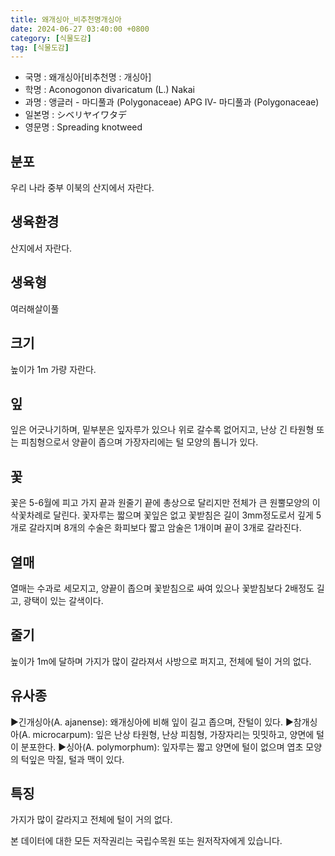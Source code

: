 ```yaml
---
title: 왜개싱아_비추천명개싱아
date: 2024-06-27 03:40:00 +0800
category: [식물도감]
tag: [식물도감]
---
```




- 국명 : 왜개싱아[비추천명 : 개싱아]
- 학명 : Aconogonon divaricatum (L.) Nakai
- 과명 : 앵글러 - 마디풀과 (Polygonaceae) APG Ⅳ- 마디풀과 (Polygonaceae)
- 일본명 : シベリヤイワタデ
- 영문명 : Spreading knotweed


## 분포
우리 나라 중부 이북의 산지에서 자란다.
## 생육환경
산지에서 자란다.
## 생육형
여러해살이풀 
## 크기
높이가 1m 가량 자란다.
## 잎
잎은 어긋나기하며, 밑부분은 잎자루가 있으나 위로 갈수록 없어지고, 난상 긴 타원형 또는 피침형으로서 양끝이 좁으며 가장자리에는 털 모양의 톱니가 있다.
## 꽃
꽃은 5-6월에 피고 가지 끝과 원줄기 끝에 총상으로 달리지만 전체가 큰 원뿔모양의 이삭꽃차례로 달린다. 꽃자루는 짧으며 꽃잎은 없고 꽃받침은 길이 3mm정도로서 깊게 5개로 갈라지며 8개의 수술은 화피보다 짧고 암술은 1개이며 끝이 3개로 갈라진다.
## 열매
열매는 수과로 세모지고, 양끝이 좁으며 꽃받침으로 싸여 있으나 꽃받침보다 2배정도 길고, 광택이 있는 갈색이다.
## 줄기
높이가 1m에 달하며 가지가 많이 갈라져서 사방으로 퍼지고, 전체에 털이 거의 없다.
## 유사종
▶긴개싱아(A. ajanense): 왜개싱아에 비해 잎이 길고 좁으며, 잔털이 있다. ▶참개싱아(A. microcarpum): 잎은 난상 타원형, 난상 피침형, 가장자리는 밋밋하고, 양면에 털이 분포한다.▶싱아(A. polymorphum): 잎자루는 짧고 양면에 털이 없으며 엽초 모양의 턱잎은 막질, 털과 맥이 있다.
## 특징
가지가 많이 갈라지고 전체에 털이 거의 없다.






본 데이터에 대한 모든 저작권리는 국립수목원 또는 원저작자에게 있습니다.
